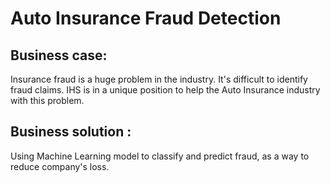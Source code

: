 # Auto Insurance Fraud Detection

## Business case:
Insurance fraud is a huge problem in the industry. It's difficult to identify fraud claims. IHS is in a unique position to help the Auto Insurance industry with this problem.

## Business solution :
Using Machine Learning model to classify and predict fraud, as a way to reduce company's loss.
